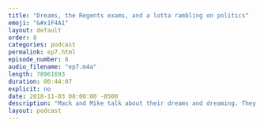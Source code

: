 ```yaml
---
title: "Dreams, the Regents exams, and a lotta rambling on politics"
emoji: "&#x1F4A1"
layout: default
order: 8
categories: podcast
permalink: ep7.html
episode_number: 8
audio_filename: "ep7.m4a"
length: 78961693
duration: 00:44:07
explicit: no
date: 2018-11-03 08:00:00 -0500
description: "Mack and Mike talk about their dreams and dreaming. They go on a brief tangent about the New York State Regents exams. Then they talk about politics and the upcoming midterm 2018 elections. Finally Mack talks about Beto O'Rourke and unconscious bias."
layout: podcast
---
```

